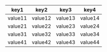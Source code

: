 | key1 | key2 | key3 | key4 |
| --- | --- | --- | --- |
| value11 | value12 | value13 | value14 |
| value21 | value22 | value23 | value24 |
| value31 | value32 | value33 | value34 |
| value41 | value42 | value43 | value44 |
